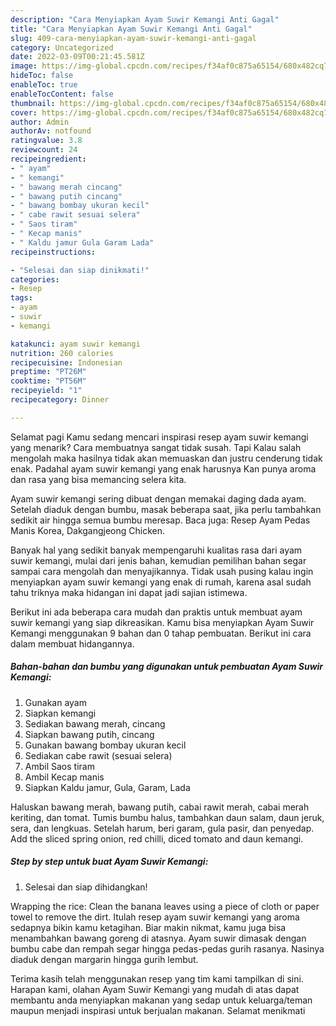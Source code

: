 ```yaml
---
description: "Cara Menyiapkan Ayam Suwir Kemangi Anti Gagal"
title: "Cara Menyiapkan Ayam Suwir Kemangi Anti Gagal"
slug: 409-cara-menyiapkan-ayam-suwir-kemangi-anti-gagal
category: Uncategorized
date: 2022-03-09T00:21:45.581Z
image: https://img-global.cpcdn.com/recipes/f34af0c875a65154/680x482cq70/ayam-suwir-kemangi-foto-resep-utama.jpg
hideToc: false
enableToc: true
enableTocContent: false
thumbnail: https://img-global.cpcdn.com/recipes/f34af0c875a65154/680x482cq70/ayam-suwir-kemangi-foto-resep-utama.jpg
cover: https://img-global.cpcdn.com/recipes/f34af0c875a65154/680x482cq70/ayam-suwir-kemangi-foto-resep-utama.jpg
author: Admin
authorAv: notfound
ratingvalue: 3.8
reviewcount: 24
recipeingredient:
- " ayam"
- " kemangi"
- " bawang merah cincang"
- " bawang putih cincang"
- " bawang bombay ukuran kecil"
- " cabe rawit sesuai selera"
- " Saos tiram"
- " Kecap manis"
- " Kaldu jamur Gula Garam Lada"
recipeinstructions:

- "Selesai dan siap dinikmati!"
categories:
- Resep
tags:
- ayam
- suwir
- kemangi

katakunci: ayam suwir kemangi 
nutrition: 260 calories
recipecuisine: Indonesian
preptime: "PT26M"
cooktime: "PT56M"
recipeyield: "1"
recipecategory: Dinner

---
```



Selamat pagi Kamu sedang mencari inspirasi resep ayam suwir kemangi yang menarik? Cara membuatnya sangat tidak susah. Tapi Kalau salah mengolah maka hasilnya tidak akan memuaskan dan justru cenderung tidak enak. Padahal ayam suwir kemangi yang enak harusnya Kan punya aroma dan rasa yang bisa memancing selera kita.


Ayam suwir kemangi sering dibuat dengan memakai daging dada ayam. Setelah diaduk dengan bumbu, masak beberapa saat, jika perlu tambahkan sedikit air hingga semua bumbu meresap. Baca juga: Resep Ayam Pedas Manis Korea, Dakgangjeong Chicken.

Banyak hal yang sedikit banyak mempengaruhi kualitas rasa dari ayam suwir kemangi, mulai dari jenis bahan, kemudian pemilihan bahan segar sampai cara mengolah dan menyajikannya. Tidak usah pusing kalau ingin menyiapkan ayam suwir kemangi yang enak di rumah, karena asal sudah tahu triknya maka hidangan ini dapat jadi sajian istimewa.


Berikut ini ada beberapa cara mudah dan praktis untuk membuat ayam suwir kemangi yang siap dikreasikan. Kamu bisa menyiapkan Ayam Suwir Kemangi menggunakan 9 bahan dan 0 tahap pembuatan. Berikut ini cara dalam membuat hidangannya.

<!--inarticleads1-->

##### Bahan-bahan dan bumbu yang digunakan untuk pembuatan Ayam Suwir Kemangi:

1. Gunakan  ayam
1. Siapkan  kemangi
1. Sediakan  bawang merah, cincang
1. Siapkan  bawang putih, cincang
1. Gunakan  bawang bombay ukuran kecil
1. Sediakan  cabe rawit (sesuai selera)
1. Ambil  Saos tiram
1. Ambil  Kecap manis
1. Siapkan  Kaldu jamur, Gula, Garam, Lada


Haluskan bawang merah, bawang putih, cabai rawit merah, cabai merah keriting, dan tomat. Tumis bumbu halus, tambahkan daun salam, daun jeruk, sera, dan lengkuas. Setelah harum, beri garam, gula pasir, dan penyedap. Add the sliced spring onion, red chilli, diced tomato and daun kemangi. 

<!--inarticleads2-->

##### Step by step untuk buat Ayam Suwir Kemangi:


1. Selesai dan siap dihidangkan!

Wrapping the rice: Clean the banana leaves using a piece of cloth or paper towel to remove the dirt. Itulah resep ayam suwir kemangi yang aroma sedapnya bikin kamu ketagihan. Biar makin nikmat, kamu juga bisa menambahkan bawang goreng di atasnya. Ayam suwir dimasak dengan bumbu cabe dan rempah segar hingga pedas-pedas gurih rasanya. Nasinya diaduk dengan margarin hingga gurih lembut. 

Terima kasih telah menggunakan resep yang tim kami tampilkan di sini. Harapan kami, olahan Ayam Suwir Kemangi yang mudah di atas dapat membantu anda menyiapkan makanan yang sedap untuk keluarga/teman maupun menjadi inspirasi untuk berjualan makanan. Selamat menikmati
